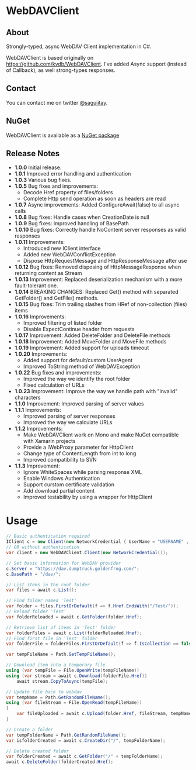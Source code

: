 # WebDAVClient

## About

Strongly-typed, async WebDAV Client implementation in C#.

WebDAVClient is based originally on <https://github.com/kvdb/WebDAVClient>. I've added Async support (instead of Callback), as well strong-types responses.

## Contact

You can contact me on twitter [@saguiitay](https://twitter.com/saguiitay).

## NuGet

WebDAVClient is available as a [NuGet package](https://www.nuget.org/packages/WebDAVClient/)

## Release Notes

+ **1.0.0**   Initial release.
+ **1.0.1**   Improved error handling and authentication
+ **1.0.3**   Various bug fixes.
+ **1.0.5**   Bug fixes and improvements: 
  - Decode Href property of files/folders
  - Complete Http send operation as soon as headers are read
+ **1.0.7**   Async improvements: Added ConfigureAwait(false) to all async calls
+ **1.0.8**   Bug fixes: Handle cases when CreationDate is null
+ **1.0.9**   Bug fixes: Improved handling of BasePath
+ **1.0.10**   Bug fixes: Correctly handle NoContent server responses as valid responses
+ **1.0.11**   Improvements: 
  - Introduced new IClient interface
  - Added new WebDAVConflictException
  - Dispose HttpRequestMessage and HttpResponseMessage after use
+ **1.0.12**   Bug fixes: Removed disposing of HttpMessageResponse when returning content as Stream
+ **1.0.13**   Improvement: Replaced deserialization mechanism with a more fault-tolerant one.
+ **1.0.14**   BREAKING  CHANGES: Replaced Get() method with separated GetFolder() and GetFile() methods.
+ **1.0.15**   Bug fixes: Trim trailing slashes from HRef of non-collection (files) items
+ **1.0.16**   Improvements:
  - Improved filtering of listed folder
  - Disable ExpectContinue header from requests
+ **1.0.17**   Improvement: Added DeleteFolder and DeleteFile methods
+ **1.0.18**   Improvement: Added MoveFolder and MoveFile methods
+ **1.0.19**   Improvement: Added support for uploads timeout
+ **1.0.20**   Improvements:
  - Added support for default/custom UserAgent
  - Improved ToString method of WebDAVException
+ **1.0.22**   Bug fixes and improvements:
  - Improved the way we identify the root folder 
  - Fixed calculation of URLs
+ **1.0.23**   Improvement: Improve the way we handle path with "invalid" characters
+ **1.1.0**   Improvement: Improved parsing of server values
+ **1.1.1**   Improvements: 
  - Improved parsing of server responses
  - Improved the way we calculate URLs
+ **1.1.2**   Improvements: 
  - Make WebDAVClient work on Mono and make NuGet compatible with Xamarin projects
  - Provide a IWebProxy parameter for HttpClient
  - Change type of ContentLength from int to long
  - Improved compatibility to SVN
+ **1.1.3**   Improvement: 
  - Ignore WhiteSpaces while parsing response XML
  - Enable Windows Authentication
  - Support curstom certificate validation
  - Add download partial content
  - Improved testability by using a wrapper for HttpClient


# Usage

``` csharp
// Basic authentication required
IClient c = new Client(new NetworkCredential { UserName = "USERNAME" , Password = "PASSWORD"});
// OR without authentication
var client = new WebDAVClient.Client(new NetworkCredential());

// Set basic information for WebDAV provider
c.Server = "https://dav.dumptruck.goldenfrog.com/";
c.BasePath = "/dav/";

// List items in the root folder
var files = await c.List();

// Find folder named 'Test'
var folder = files.FirstOrDefault(f => f.Href.EndsWith("/Test/"));
// Reload folder 'Test'
var folderReloaded = await c.GetFolder(folder.Href);

// Retrieve list of items in 'Test' folder
var folderFiles = await c.List(folderReloaded.Href);
// Find first file in 'Test' folder
var folderFile = folderFiles.FirstOrDefault(f => f.IsCollection == false);

var tempFileName = Path.GetTempFileName();

// Download item into a temporary file
using (var tempFile = File.OpenWrite(tempFileName))
using (var stream = await c.Download(folderFile.Href))
	await stream.CopyToAsync(tempFile);

// Update file back to webdav
var tempName = Path.GetRandomFileName();
using (var fileStream = File.OpenRead(tempFileName))
{
	var fileUploaded = await c.Upload(folder.Href, fileStream, tempName);
}

// Create a folder
var tempFolderName = Path.GetRandomFileName();
var isfolderCreated = await c.CreateDir("/", tempFolderName);

// Delete created folder
var folderCreated = await c.GetFolder("/" + tempFolderName);
await c.DeleteFolder(folderCreated.Href);
```
